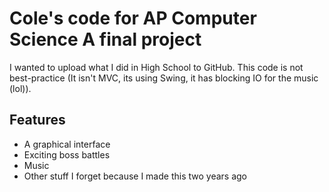 # Cole's code for AP Computer Science A final project

I wanted to upload what I did in High School to GitHub. This code is not best-practice (It isn't MVC, its using Swing, it has blocking IO for the music (lol)).

## Features
* A graphical interface
* Exciting boss battles
* Music
* Other stuff I forget because I made this two years ago
